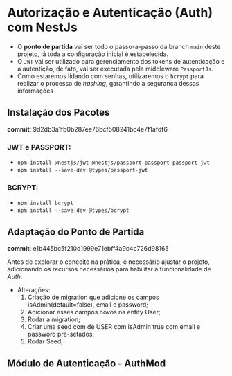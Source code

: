 # Autorização e Autenticação (Auth) com NestJs

- O **ponto de partida** vai ser todo o passo-a-passo da branch `main` deste projeto, lá toda a configuração inicial é estabelecida.
- O `JWT` vai ser utilizado para gerenciamento dos tokens de autenticação e a autentição, de fato, vai ser executada pela middleware `PassportJs`.
- Como estaremos lidando com senhas, utilizaremos o `bcrypt` para realizar o processo de _hashing_, garantindo a segurança dessas informações

## Instalação dos Pacotes
**commit**: 9d2db3a1fb0b287ee76bcf508241bc4e7f1afdf6   

### __JWT e PASSPORT__:   
- `npm install @nestjs/jwt @nestjs/passport passport passport-jwt`
- `npm install --save-dev @types/passport-jwt`

### __BCRYPT__:   
- `npm install bcrypt`
- `npm install --save-dev @types/bcrypt`

## Adaptação do Ponto de Partida

**commit**: e1b445bc5f210d1999e71ebff4a9c4c726d98165   

Antes de explorar o conceito na prática, é necessário ajustar o projeto, adicionando os recursos necessários para habilitar a funcionalidade de  _Auth_.

- Alterações:
   1. Criação de migration que adicione os campos isAdmin(default=false), email e password;
   2. Adicionar esses campos novos na entity User;
   3. Rodar a migration;
   4. Criar uma seed com de USER com isAdmin true com email e password pré-setados;
   5. Rodar Seed;

 ## Módulo de Autenticação - AuthMod

